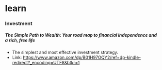 # learn
### Investment
##### The Simple Path to Wealth: Your road map to financial independence and a rich, free life
- The simplest and most effective investment strategy.
- Link: https://www.amazon.com/dp/B01H97OQY2/ref=dp-kindle-redirect?_encoding=UTF8&btkr=1
